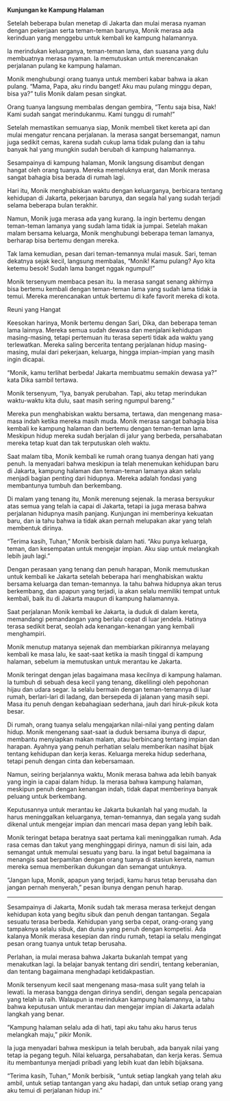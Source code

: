 **Kunjungan ke Kampung Halaman**

Setelah beberapa bulan menetap di Jakarta dan mulai merasa nyaman dengan pekerjaan serta teman-teman barunya, Monik merasa ada kerinduan yang menggebu untuk kembali ke kampung halamannya.

Ia merindukan keluarganya, teman-teman lama, dan suasana yang dulu membuatnya merasa nyaman. Ia memutuskan untuk merencanakan perjalanan pulang ke kampung halaman.

Monik menghubungi orang tuanya untuk memberi kabar bahwa ia akan pulang. “Mama, Papa, aku rindu banget! Aku mau pulang minggu depan, bisa ya?” tulis Monik dalam pesan singkat.

Orang tuanya langsung membalas dengan gembira, “Tentu saja bisa, Nak! Kami sudah sangat merindukanmu. Kami tunggu di rumah!”

Setelah memastikan semuanya siap, Monik membeli tiket kereta api dan mulai mengatur rencana perjalanan. Ia merasa sangat bersemangat, namun juga sedikit cemas, karena sudah cukup lama tidak pulang dan ia tahu banyak hal yang mungkin sudah berubah di kampung halamannya.

Sesampainya di kampung halaman, Monik langsung disambut dengan hangat oleh orang tuanya. Mereka memeluknya erat, dan Monik merasa sangat bahagia bisa berada di rumah lagi.

Hari itu, Monik menghabiskan waktu dengan keluarganya, berbicara tentang kehidupan di Jakarta, pekerjaan barunya, dan segala hal yang sudah terjadi selama beberapa bulan terakhir.

Namun, Monik juga merasa ada yang kurang. Ia ingin bertemu dengan teman-teman lamanya yang sudah lama tidak ia jumpai. Setelah makan malam bersama keluarga, Monik menghubungi beberapa teman lamanya, berharap bisa bertemu dengan mereka.

Tak lama kemudian, pesan dari teman-temannya mulai masuk. Sari, teman dekatnya sejak kecil, langsung membalas, “Monik! Kamu pulang? Ayo kita ketemu besok! Sudah lama banget nggak ngumpul!”

Monik tersenyum membaca pesan itu. Ia merasa sangat senang akhirnya bisa bertemu kembali dengan teman-teman lama yang sudah lama tidak ia temui. Mereka merencanakan untuk bertemu di kafe favorit mereka di kota.

Reuni yang Hangat

Keesokan harinya, Monik bertemu dengan Sari, Dika, dan beberapa teman lama lainnya. Mereka semua sudah dewasa dan menjalani kehidupan masing-masing, tetapi pertemuan itu terasa seperti tidak ada waktu yang terlewatkan. Mereka saling bercerita tentang perjalanan hidup masing-masing, mulai dari pekerjaan, keluarga, hingga impian-impian yang masih ingin dicapai.

“Monik, kamu terlihat berbeda! Jakarta membuatmu semakin dewasa ya?” kata Dika sambil tertawa.

Monik tersenyum, “Iya, banyak perubahan. Tapi, aku tetap merindukan waktu-waktu kita dulu, saat masih sering ngumpul bareng.”

Mereka pun menghabiskan waktu bersama, tertawa, dan mengenang masa-masa indah ketika mereka masih muda. Monik merasa sangat bahagia bisa kembali ke kampung halaman dan bertemu dengan teman-teman lama. Meskipun hidup mereka sudah berjalan di jalur yang berbeda, persahabatan mereka tetap kuat dan tak terputuskan oleh waktu.

Saat malam tiba, Monik kembali ke rumah orang tuanya dengan hati yang penuh. Ia menyadari bahwa meskipun ia telah menemukan kehidupan baru di Jakarta, kampung halaman dan teman-teman lamanya akan selalu menjadi bagian penting dari hidupnya. Mereka adalah fondasi yang membantunya tumbuh dan berkembang.

Di malam yang tenang itu, Monik merenung sejenak. Ia merasa bersyukur atas semua yang telah ia capai di Jakarta, tetapi ia juga merasa bahwa perjalanan hidupnya masih panjang. Kunjungan ini memberinya kekuatan baru, dan ia tahu bahwa ia tidak akan pernah melupakan akar yang telah membentuk dirinya.

“Terima kasih, Tuhan,” Monik berbisik dalam hati. “Aku punya keluarga, teman, dan kesempatan untuk mengejar impian. Aku siap untuk melangkah lebih jauh lagi.”

Dengan perasaan yang tenang dan penuh harapan, Monik memutuskan untuk kembali ke Jakarta setelah beberapa hari menghabiskan waktu bersama keluarga dan teman-temannya. Ia tahu bahwa hidupnya akan terus berkembang, dan apapun yang terjadi, ia akan selalu memiliki tempat untuk kembali, baik itu di Jakarta maupun di kampung halamannya.

Saat perjalanan Monik kembali ke Jakarta, ia duduk di dalam kereta, memandangi pemandangan yang berlalu cepat di luar jendela. Hatinya terasa sedikit berat, seolah ada kenangan-kenangan yang kembali menghampiri.

Monik menutup matanya sejenak dan membiarkan pikirannya melayang kembali ke masa lalu, ke saat-saat ketika ia masih tinggal di kampung halaman, sebelum ia memutuskan untuk merantau ke Jakarta.

Monik teringat dengan jelas bagaimana masa kecilnya di kampung halaman. Ia tumbuh di sebuah desa kecil yang tenang, dikelilingi oleh pepohonan hijau dan udara segar. Ia selalu bermain dengan teman-temannya di luar rumah, berlari-lari di ladang, dan bersepeda di jalanan yang masih sepi. Masa itu penuh dengan kebahagiaan sederhana, jauh dari hiruk-pikuk kota besar.

Di rumah, orang tuanya selalu mengajarkan nilai-nilai yang penting dalam hidup. Monik mengenang saat-saat ia duduk bersama ibunya di dapur, membantu menyiapkan makan malam, atau berbincang tentang impian dan harapan. Ayahnya yang penuh perhatian selalu memberikan nasihat bijak tentang kehidupan dan kerja keras. Keluarga mereka hidup sederhana, tetapi penuh dengan cinta dan kebersamaan.

Namun, seiring berjalannya waktu, Monik merasa bahwa ada lebih banyak yang ingin ia capai dalam hidup. Ia merasa bahwa kampung halaman, meskipun penuh dengan kenangan indah, tidak dapat memberinya banyak peluang untuk berkembang.

Keputusannya untuk merantau ke Jakarta bukanlah hal yang mudah. Ia harus meninggalkan keluarganya, teman-temannya, dan segala yang sudah dikenal untuk mengejar impian dan mencari masa depan yang lebih baik.

Monik teringat betapa beratnya saat pertama kali meninggalkan rumah. Ada rasa cemas dan takut yang menghinggapi dirinya, namun di sisi lain, ada semangat untuk memulai sesuatu yang baru. Ia ingat betul bagaimana ia menangis saat berpamitan dengan orang tuanya di stasiun kereta, namun mereka semua memberikan dukungan dan semangat untuknya.

“Jangan lupa, Monik, apapun yang terjadi, kamu harus tetap berusaha dan jangan pernah menyerah,” pesan ibunya dengan penuh harap.

---

Sesampainya di Jakarta, Monik sudah tak merasa merasa terkejut dengan kehidupan kota yang begitu sibuk dan penuh dengan tantangan. Segala sesuatu terasa berbeda. Kehidupan yang serba cepat, orang-orang yang tampaknya selalu sibuk, dan dunia yang penuh dengan kompetisi. Ada kalanya Monik merasa kesepian dan rindu rumah, tetapi ia selalu mengingat pesan orang tuanya untuk tetap berusaha.

Perlahan, ia mulai merasa bahwa Jakarta bukanlah tempat yang menakutkan lagi. Ia belajar banyak tentang diri sendiri, tentang keberanian, dan tentang bagaimana menghadapi ketidakpastian.

Monik tersenyum kecil saat mengenang masa-masa sulit yang telah ia lewati. Ia merasa bangga dengan dirinya sendiri, dengan segala pencapaian yang telah ia raih. Walaupun ia merindukan kampung halamannya, ia tahu bahwa keputusan untuk merantau dan mengejar impian di Jakarta adalah langkah yang benar.

“Kampung halaman selalu ada di hati, tapi aku tahu aku harus terus melangkah maju,” pikir Monik.

Ia juga menyadari bahwa meskipun ia telah berubah, ada banyak nilai yang tetap ia pegang teguh. Nilai keluarga, persahabatan, dan kerja keras. Semua itu membantunya menjadi pribadi yang lebih kuat dan lebih bijaksana.

“Terima kasih, Tuhan,” Monik berbisik, “untuk setiap langkah yang telah aku ambil, untuk setiap tantangan yang aku hadapi, dan untuk setiap orang yang aku temui di perjalanan hidup ini.”
